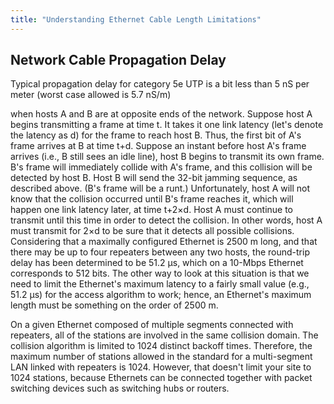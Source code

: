 ```yaml
---
title: "Understanding Ethernet Cable Length Limitations"
---
```


## Network Cable Propagation Delay
Typical propagation delay for category 5e UTP is a bit less than 5 nS per meter (worst case allowed is 5.7 nS/m)

when hosts A and B are at opposite ends of the network. Suppose host A begins transmitting a frame at time t. It takes it one link latency (let's denote the latency as d) for the frame to reach host B. Thus, the first bit of A's frame arrives at B at time t+d. Suppose an instant before host A's frame arrives (i.e., B still sees an idle line), host B begins to transmit its own frame. B's frame will immediately collide with A's frame, and this collision will be detected by host B. Host B will send the 32-bit jamming sequence, as described above. (B's frame will be a runt.) Unfortunately, host A will not know that the collision occurred until B's frame reaches it, which will happen one link latency later, at time t+2×d. Host A must continue to transmit until this time in order to detect the collision. In other words, host A must transmit for 2×d to be sure that it detects all possible collisions. Considering that a maximally configured Ethernet is 2500 m long, and that there may be up to four repeaters between any two hosts, the round-trip delay has been determined to be 51.2 μs, which on a 10-Mbps Ethernet corresponds to 512 bits. The other way to look at this situation is that we need to limit the Ethernet's maximum latency to a fairly small value (e.g., 51.2 μs) for the access algorithm to work; hence, an Ethernet's maximum length must be something on the order of 2500 m.

On a given Ethernet composed of multiple segments connected with repeaters, all of the stations are involved in the same collision domain. The collision algorithm is limited to 1024 distinct backoff times. Therefore, the maximum number of stations allowed in the standard for a multi-segment LAN linked with repeaters is 1024. However, that doesn't limit your site to 1024 stations, because Ethernets can be connected together with packet switching devices such as switching hubs or routers.